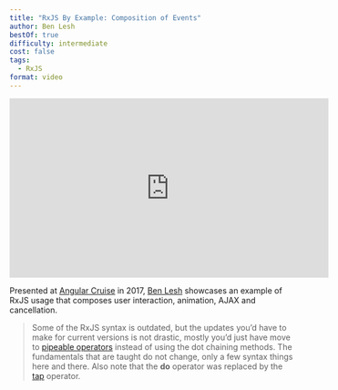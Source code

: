 ```yaml
---
title: "RxJS By Example: Composition of Events"
author: Ben Lesh
bestOf: true
difficulty: intermediate
cost: false
tags:
  - RxJS
format: video
---
```

<iframe width="560" height="315" src="https://www.youtube.com/embed/K7AvXUNB2X8" frameborder="0" allow="accelerometer; autoplay; encrypted-media; gyroscope; picture-in-picture" allowfullscreen></iframe>

Presented at [Angular Cruise](https://ngcruise.com/#/) in 2017, [Ben Lesh](https://twitter.com/BenLesh) showcases an example of RxJS usage that composes user interaction, animation, AJAX and cancellation.

> Some of the RxJS syntax is outdated, but the updates you’d have to make for current versions is not drastic, mostly you’d just have move to [pipeable operators](https://rxjs.dev/guide/v6/pipeable-operators) instead of using the dot chaining methods. The fundamentals that are taught do not change, only a few syntax things here and there. Also note that the **do** operator was replaced by the [tap](https://rxjs.dev/api/operators/tap) operator.